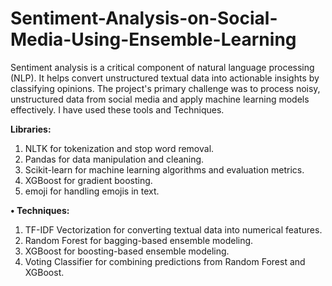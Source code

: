 # Sentiment-Analysis-on-Social-Media-Using-Ensemble-Learning
Sentiment analysis is a critical component of natural language processing (NLP). It helps convert unstructured textual data into actionable insights by classifying opinions. The project's primary challenge was to process noisy, unstructured data from social media and apply machine learning models effectively. I have used these tools and Techniques. 

**Libraries:**
1. NLTK for tokenization and stop word removal.
2. Pandas for data manipulation and cleaning.
3. Scikit-learn for machine learning algorithms and evaluation metrics.
4. XGBoost for gradient boosting.
5. emoji for handling emojis in text.
   
**• Techniques:**
1. TF-IDF Vectorization for converting textual data into numerical features.
2. Random Forest for bagging-based ensemble modeling.
3. XGBoost for boosting-based ensemble modeling.
4. Voting Classifier for combining predictions from Random Forest and XGBoost.
